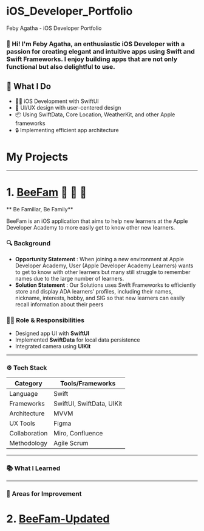 # iOS_Developer_Portfolio
Feby Agatha - iOS Developer Portfolio

### 👋 Hi! I'm Feby Agatha, an enthusiastic iOS Developer with a passion for creating elegant and intuitive apps using **Swift** and **Swift Frameworks**. I enjoy building apps that are not only functional but also delightful to use.

## 💼 What I Do
- 👩‍💻 iOS Development with SwiftUI
- 🎨 UI/UX design with user-centered design
- 📦 Using SwiftData, Core Location, WeatherKit, and other Apple frameworks
- 🔒 Implementing efficient app architecture

# My Projects
---

# 1. [BeeFam](https://github.com/FebyAgatha/BeeFamApp) 🐝 🐝 🐝 
** Be Familiar, Be Family**

BeeFam is an iOS application that aims to help new learners at the Apple Developer Academy to more easily get to know other new learners.

### 🔍 Background
- **Opportunity Statement** : When joining a new environment at Apple Developer Academy, User (Apple Developer Academy Learners) wants to get to know with other learners but many still struggle to remember names due to the large number of learners.
- **Solution Statement** : Our Solutions uses Swift Frameworks to efficiently store and display ADA learners’ profiles, including their names, nickname, interests, hobby, and SIG so that new learners can easily recall information about their peers

### 👩‍💻 Role & Responsibilities
- Designed app UI with **SwiftUI**
- Implemented **SwiftData** for local data persistence
- Integrated camera using **UIKit**

---

### ⚙️ Tech Stack

| Category         | Tools/Frameworks                       |
|------------------|----------------------------------------|
| Language         | Swift                                  |
| Frameworks       | SwiftUI, SwiftData, UIKit              |
| Architecture     | MVVM                                   |
| UX Tools         | Figma                                  |
| Collaboration    | Miro, Confluence                       |
| Methodology      | Agile Scrum                            |

---

### 📚 What I Learned

---

### 🔧 Areas for Improvement



# 2. [BeeFam-Updated](https://github.com/FebyAgatha/BeeFam_EC)
